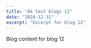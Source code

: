 ```yaml
---
title: "Ak test blogs 12"
date: "2024-12-31"
excerpt: "Excerpt for blog 12"
---
```


Blog content for blog 12